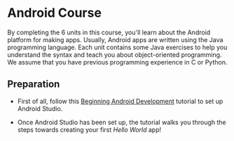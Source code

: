 # Android Course

By completing the 6 units in this course, you'll learn about the Android platform for making apps. Usually, Android apps are written using the Java programming language. Each unit contains some Java exercises to help you understand the syntax and teach you about object-oriented programming. We assume that you have previous programming experience in C or Python.

## Preparation

- First of all, follow this [Beginning Android Development](https://www.raywenderlich.com/120177/beginning-android-development-tutorial-installing-android-studio) tutorial to set up Android Studio.

- Once Android Studio has been set up, the tutorial walks you through the steps towards creating your first *Hello World* app!
